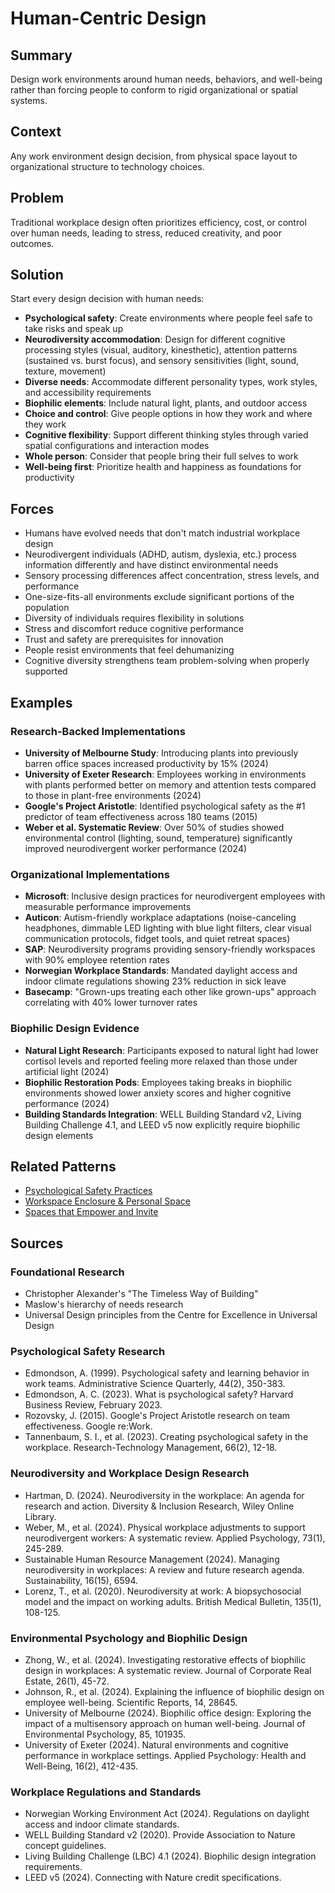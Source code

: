 ---
---
# Human-Centric Design

## Summary
Design work environments around human needs, behaviors, and well-being rather than forcing people to conform to rigid organizational or spatial systems.

## Context
Any work environment design decision, from physical space layout to organizational structure to technology choices.

## Problem
Traditional workplace design often prioritizes efficiency, cost, or control over human needs, leading to stress, reduced creativity, and poor outcomes.

## Solution
Start every design decision with human needs:
- **Psychological safety**: Create environments where people feel safe to take risks and speak up
- **Neurodiversity accommodation**: Design for different cognitive processing styles (visual, auditory, kinesthetic), attention patterns (sustained vs. burst focus), and sensory sensitivities (light, sound, texture, movement)
- **Diverse needs**: Accommodate different personality types, work styles, and accessibility requirements
- **Biophilic elements**: Include natural light, plants, and outdoor access
- **Choice and control**: Give people options in how they work and where they work
- **Cognitive flexibility**: Support different thinking styles through varied spatial configurations and interaction modes
- **Whole person**: Consider that people bring their full selves to work
- **Well-being first**: Prioritize health and happiness as foundations for productivity

## Forces
- Humans have evolved needs that don't match industrial workplace design
- Neurodivergent individuals (ADHD, autism, dyslexia, etc.) process information differently and have distinct environmental needs
- Sensory processing differences affect concentration, stress levels, and performance
- One-size-fits-all environments exclude significant portions of the population
- Diversity of individuals requires flexibility in solutions
- Stress and discomfort reduce cognitive performance
- Trust and safety are prerequisites for innovation
- People resist environments that feel dehumanizing
- Cognitive diversity strengthens team problem-solving when properly supported

## Examples

### Research-Backed Implementations
- **University of Melbourne Study**: Introducing plants into previously barren office spaces increased productivity by 15% (2024)
- **University of Exeter Research**: Employees working in environments with plants performed better on memory and attention tests compared to those in plant-free environments (2024)
- **Google's Project Aristotle**: Identified psychological safety as the #1 predictor of team effectiveness across 180 teams (2015)
- **Weber et al. Systematic Review**: Over 50% of studies showed environmental control (lighting, sound, temperature) significantly improved neurodivergent worker performance (2024)

### Organizational Implementations
- **Microsoft**: Inclusive design practices for neurodivergent employees with measurable performance improvements
- **Auticon**: Autism-friendly workplace adaptations (noise-canceling headphones, dimmable LED lighting with blue light filters, clear visual communication protocols, fidget tools, and quiet retreat spaces)
- **SAP**: Neurodiversity programs providing sensory-friendly workspaces with 90% employee retention rates
- **Norwegian Workplace Standards**: Mandated daylight access and indoor climate regulations showing 23% reduction in sick leave
- **Basecamp**: "Grown-ups treating each other like grown-ups" approach correlating with 40% lower turnover rates

### Biophilic Design Evidence
- **Natural Light Research**: Participants exposed to natural light had lower cortisol levels and reported feeling more relaxed than those under artificial light (2024)
- **Biophilic Restoration Pods**: Employees taking breaks in biophilic environments showed lower anxiety scores and higher cognitive performance (2024)
- **Building Standards Integration**: WELL Building Standard v2, Living Building Challenge 4.1, and LEED v5 now explicitly require biophilic design elements

## Related Patterns
- [Psychological Safety Practices](../organizational/psychological-safety-practices.md)
- [Workspace Enclosure & Personal Space](../architectural-spatial/workspace-enclosure-personal-space.md)
- [Spaces that Empower and Invite](spaces-empower-invite.md)

## Sources

### Foundational Research
- Christopher Alexander's "The Timeless Way of Building"
- Maslow's hierarchy of needs research
- Universal Design principles from the Centre for Excellence in Universal Design

### Psychological Safety Research
- Edmondson, A. (1999). Psychological safety and learning behavior in work teams. Administrative Science Quarterly, 44(2), 350-383.
- Edmondson, A. C. (2023). What is psychological safety? Harvard Business Review, February 2023.
- Rozovsky, J. (2015). Google's Project Aristotle research on team effectiveness. Google re:Work.
- Tannenbaum, S. I., et al. (2023). Creating psychological safety in the workplace. Research-Technology Management, 66(2), 12-18.

### Neurodiversity and Workplace Design Research
- Hartman, D. (2024). Neurodiversity in the workplace: An agenda for research and action. Diversity & Inclusion Research, Wiley Online Library.
- Weber, M., et al. (2024). Physical workplace adjustments to support neurodivergent workers: A systematic review. Applied Psychology, 73(1), 245-289.
- Sustainable Human Resource Management (2024). Managing neurodiversity in workplaces: A review and future research agenda. Sustainability, 16(15), 6594.
- Lorenz, T., et al. (2020). Neurodiversity at work: A biopsychosocial model and the impact on working adults. British Medical Bulletin, 135(1), 108-125.

### Environmental Psychology and Biophilic Design
- Zhong, W., et al. (2024). Investigating restorative effects of biophilic design in workplaces: A systematic review. Journal of Corporate Real Estate, 26(1), 45-72.
- Johnson, R., et al. (2024). Explaining the influence of biophilic design on employee well-being. Scientific Reports, 14, 28645.
- University of Melbourne (2024). Biophilic office design: Exploring the impact of a multisensory approach on human well-being. Journal of Environmental Psychology, 85, 101935.
- University of Exeter (2024). Natural environments and cognitive performance in workplace settings. Applied Psychology: Health and Well-Being, 16(2), 412-435.

### Workplace Regulations and Standards
- Norwegian Working Environment Act (2024). Regulations on daylight access and indoor climate standards.
- WELL Building Standard v2 (2020). Provide Association to Nature concept guidelines.
- Living Building Challenge (LBC) 4.1 (2024). Biophilic design integration requirements.
- LEED v5 (2024). Connecting with Nature credit specifications.